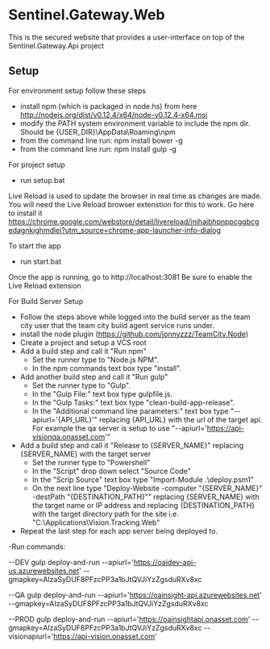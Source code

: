 # Sentinel.Gateway.Web

This is the secured website that provides a user-interface on top of the Sentinel.Gateway.Api project


## Setup

For environment setup follow these steps
- install npm (which is packaged in node.hs) from here http://nodejs.org/dist/v0.12.4/x64/node-v0.12.4-x64.msi
- modify the PATH system environment variable to include the npm dir. Should be {USER_DIR}\AppData\Roaming\npm
- from the command line run: npm install bower -g
- from the command line run: npm install gulp -g

For project setup
- run setup.bat

Live Reload is used to update the browser in real time as changes are made. You will need the Live Reload browser extenstion for this to work. 
Go here to install it https://chrome.google.com/webstore/detail/livereload/jnihajbhpnppcggbcgedagnkighmdlei?utm_source=chrome-app-launcher-info-dialog

To start the app
- run start.bat

Once the app is running, go to http://localhost:3081
Be sure to enable the Live Reload extension


For Build Server Setup
- Follow the steps above while logged into the build server as the team city user that the team city build agent service runs under.
- install the node plugin (https://github.com/jonnyzzz/TeamCity.Node)
- Create a project and setup a VCS root
- Add a build step and call it "Run npm" 
	- Set the runner type to "Node.js NPM". 
	- In the npm commands text box type "install". 
- Add another build step and call it "Run gulp" 
	- Set the runner type to "Gulp". 
	- In the "Gulp File:" text box type gulpfile.js. 
	- In the "Gulp Tasks:" text box type "clean-build-app-release". 
	- In the "Additional command line parameters:" text box type "--apiurl='{API_URL}'" replacing {API_URL} with the url of the target api. For example the qa server is setup to use "--apiurl='https://api-visionqa.onasset.com'"
- Add a build step and call it "Release to {SERVER_NAME}" replacing {SERVER_NAME} with the target server
	- Set the runner type to "Powershell"
	- In the "Script" drop down select "Source Code"
	- In the "Scrip Source" text box type "Import-Module .\deploy.psm1"
	- On the next line type "Deploy-Website -computer "{SERVER_NAME}" -destPath "{DESTINATION_PATH}"" replacing {SERVER_NAME} with the target name or IP address and replacing {DESTINATION_PATH} with the target directory path for the site i.e. "C:\Applications\Vision.Tracking.Web"
- Repeat the last step for each app server being deployed to.
 
-Run commands:

--DEV
gulp deploy-and-run --apiurl='https://oaidev-api-us.azurewebsites.net' --gmapkey=AIzaSyDUF8PFzcPP3a1bJtQVJiYzZgsduRXv8xc

--QA
gulp deploy-and-run --apiurl='https://oainsight-api.azurewebsites.net' --gmapkey=AIzaSyDUF8PFzcPP3a1bJtQVJiYzZgsduRXv8xc

--PROD
gulp deploy-and-run --apiurl='https://oainsightapi.onasset.com' --gmapkey=AIzaSyDUF8PFzcPP3a1bJtQVJiYzZgsduRXv8xc --visionapiurl='https://api-vision.onasset.com'


